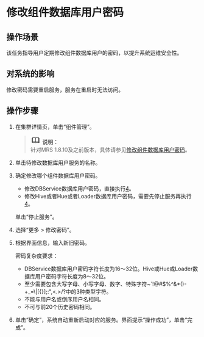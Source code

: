# 修改组件数据库用户密码<a name="ZH-CN_TOPIC_0173397683"></a>

## 操作场景<a name="section3506183102342"></a>

该任务指导用户定期修改组件数据库用户的密码，以提升系统运维安全性。

## 对系统的影响<a name="section55096479102413"></a>

修改密码需要重启服务，服务在重启时无法访问。

## 操作步骤<a name="section48346204102418"></a>

1.  在集群详情页，单击“组件管理”。

    >![](public_sys-resources/icon-note.gif) **说明：**   
    >针对MRS 1.8.10及之前版本，具体请参见[修改组件数据库用户密码](修改组件数据库用户密码-174.md)。  

2.  单击待修改数据库用户服务的名称。
3.  确定修改哪个组件数据库用户密码。

    -   修改DBService数据库用户密码，直接执行[4](#li30220842102536)。
    -   修改Hive或者Hue或者Loader数据库用户密码，需要先停止服务再执行[4](#li30220842102536)。

    单击“停止服务”。

4.  <a name="li30220842102536"></a>选择“更多 \> 修改密码”。
5.  根据界面信息，输入新旧密码。

    密码复杂度要求：

    -   DBService数据库用户密码字符长度为16～32位。Hive或Hue或Loader数据库用户密码字符长度为8～32位。
    -   至少需要包含大写字母、小写字母、数字、特殊字符\~\`!@\#$%^&\*\(\)-+\_=\\|\[\{\}\];:",<.\>/?中的3种类型字符。
    -   不能与用户名或倒序用户名相同。
    -   不可与前20个历史密码相同。

6.  单击“确定”，系统自动重新启动对应的服务。界面提示“操作成功”，单击“完成”。

